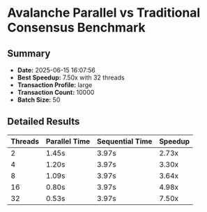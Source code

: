 # Avalanche Parallel vs Traditional Consensus Benchmark

## Summary
- **Date:** 2025-06-15 16:07:56
- **Best Speedup:** 7.50x with 32 threads
- **Transaction Profile:** large
- **Transaction Count:** 10000
- **Batch Size:** 50

## Detailed Results

| Threads | Parallel Time | Sequential Time | Speedup |
|---------|--------------|----------------|---------|
| 2 | 1.45s | 3.97s | 2.73x |
| 4 | 1.20s | 3.97s | 3.30x |
| 8 | 1.09s | 3.97s | 3.64x |
| 16 | 0.80s | 3.97s | 4.98x |
| 32 | 0.53s | 3.97s | 7.50x |
